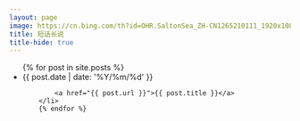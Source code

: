 ```yaml
---
layout: page
image: https://cn.bing.com/th?id=OHR.SaltonSea_ZH-CN1265210111_1920x1080.jpg&rf=LaDigue_1920x1080.jpg
title: 短话长说
title-hide: true
---
```


<ul>
        {% for post in site.posts %}
        <li>
            <span>{{ post.date | date: '%Y/%m/%d' }}</span>
            
            <a href="{{ post.url }}">{{ post.title }}</a>
        </li>
        {% endfor %}
</ul>
